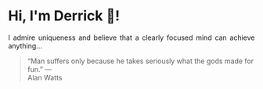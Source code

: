 # Hi, I'm Derrick 👋!
<p align="justify">I admire uniqueness and believe that a clearly focused mind can achieve anything...</p> 
<!-- #quote-start -->
<blockquote>&ldquo;Man suffers only because he takes seriously what the gods made for fun.&rdquo; &mdash; <footer>Alan Watts</footer></blockquote>
<!-- #quote-end -->
